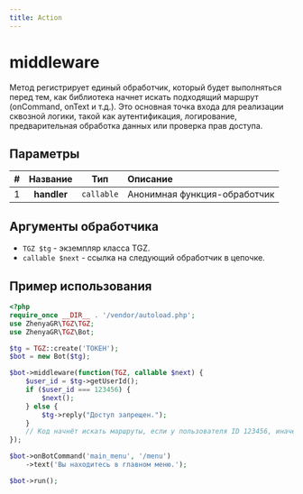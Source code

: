```yaml
---
title: Action
---
```


# middleware
Метод регистрирует единый обработчик, который будет выполняться перед тем, как библиотека начнет искать подходящий маршрут (onCommand, onText и т.д.). Это основная точка входа для реализации сквозной логики, такой как аутентификация, логирование, предварительная обработка данных или проверка прав доступа.

## Параметры
| # |  Название   |    Тип     | Описание                     |
|:-:|:-----------:|:----------:|:-----------------------------|
| 1 | **handler** | `callable` | Анонимная функция-обработчик |

## Аргументы обработчика
- `TGZ $tg` - экземпляр класса TGZ.
- `callable $next` - ссылка на следующий обработчик в цепочке.

## Пример использования
```php
<?php
require_once __DIR__ . '/vendor/autoload.php';
use ZhenyaGR\TGZ\TGZ;
use ZhenyaGR\TGZ\Bot;

$tg = TGZ::create('ТОКЕН');
$bot = new Bot($tg);

$bot->middleware(function(TGZ, callable $next) {
    $user_id = $tg->getUserId();
    if ($user_id === 123456) {
        $next();        
    } else {
        $tg->reply("Доступ запрещен.");
    }
    // Код начнёт искать маршруты, если у пользователя ID 123456, иначе - нет
});

$bot->onBotCommand('main_menu', '/menu')
    ->text('Вы находитесь в главном меню.');

$bot->run();
```
